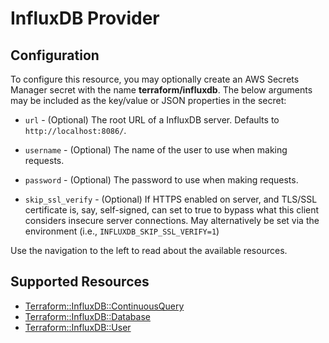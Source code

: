 # InfluxDB Provider

## Configuration

To configure this resource, you may optionally create an AWS Secrets Manager secret with the name **terraform/influxdb**. The below arguments may be included as the key/value or JSON properties in the secret:

* ``url`` - (Optional) The root URL of a InfluxDB server. Defaults to
  `http://localhost:8086/`.

* ``username`` - (Optional) The name of the user to use when making requests.

* ``password`` - (Optional) The password to use when making requests.

* ``skip_ssl_verify`` - (Optional) If HTTPS enabled on server, and TLS/SSL
  certificate is, say, self-signed, can set to true to bypass what this client
  considers insecure server connections. May alternatively be set via the
  environment (i.e., ``INFLUXDB_SKIP_SSL_VERIFY=1``)

Use the navigation to the left to read about the available resources.


## Supported Resources

* [Terraform::InfluxDB::ContinuousQuery](../resources/influxdb/Terraform-InfluxDB-ContinuousQuery/docs/README.md)
* [Terraform::InfluxDB::Database](../resources/influxdb/Terraform-InfluxDB-Database/docs/README.md)
* [Terraform::InfluxDB::User](../resources/influxdb/Terraform-InfluxDB-User/docs/README.md)